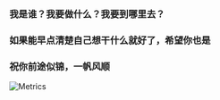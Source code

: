 ### 我是谁？我要做什么？我要到哪里去？

### 如果能早点清楚自己想干什么就好了，希望你也是

### 祝你前途似锦，一帆风顺
![Metrics](https://metrics.lecoq.io/gushouchuanzhi1?template=classic&base=header%2C%20activity%2C%20community%2C%20repositories%2C%20metadata&base.indepth=false&base.hireable=false&base.skip=false&config.timezone=Asia%2FShanghai)
<!--
**gushouchuanzhi1/gushouchuanzhi1** is a ✨ _special_ ✨ repository because its `README.md` (this file) appears on your GitHub profile.

Here are some ideas to get you started:

- 🔭 I’m currently working on ...
- 🌱 I’m currently learning ...
- 👯 I’m looking to collaborate on ...
- 🤔 I’m looking for help with ...
- 💬 Ask me about ...
- 📫 How to reach me: ...
- 😄 Pronouns: ...
- ⚡ Fun fact: ...
-->
